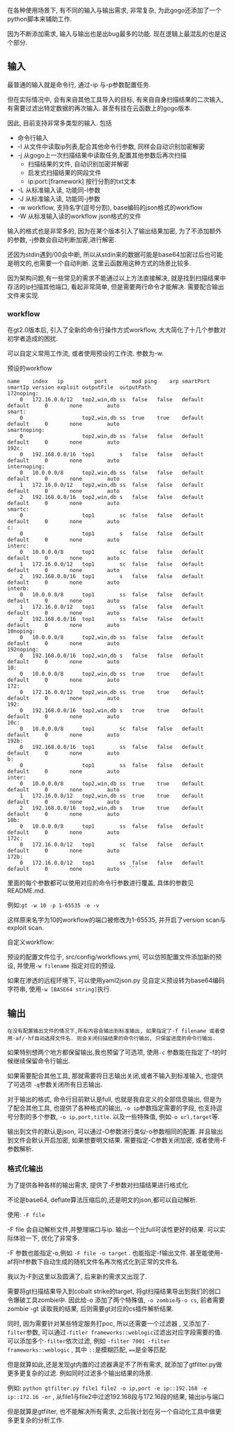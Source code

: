 在各种使用场景下, 有不同的输入与输出需求, 非常复杂, 为此gogo还添加了一个python脚本来辅助工作.


因为不断添加需求, 输入与输出也是出bug最多的功能. 现在逻辑上最混乱的也是这个部分.
## 输入
最普通的输入就是命令行, 通过-ip 与-p参数配置任务.

但在实际情况中, 会有来自其他工具导入的目标, 有来自自身扫描结果的二次输入, 有需要过滤出特定数据的再次输入.  甚至有挂在云函数上的gogo版本.

因此, 目前支持非常多类型的输入. 包括

* 命令行输入
* -l 从文件中读取ip列表,配合其他命令行参数, 同样会自动识别加密解密
* -j 从gogo上一次扫描结果中读取任务,配置其他参数后再次扫描
  * 扫描结果的文件, 自动识别加密并解密
  * 启发式扫描结果的网段文件
  * ip:port:[framework] 按行分割的txt文本
* -L 从标准输入读, 功能同-l参数
* -J 从标准输入读, 功能同-j参数
* -w workflow, 支持名字(逗号分割), base编码的json格式的workflow
* -W 从标准输入读的workflow json格式的文件

输入的格式也是非常多的, 因为在某个版本引入了输出结果加密, 为了不添加额外的参数, -j参数会自动判断加密,进行解密. 

还因为stdin遇到/00会中断, 所以从stdin来的数据可能是base64加密过后也可能是明文的,也需要一个自动判断. 这里云函数用这种方式的场景比较多.

因为架构问题,有一些常见的需求不能通过以上方法直接解决, 就是找到扫描结果中存活的ip扫描其他端口, 看起非常简单, 但是需要两行命令才能解决. 需要配合输出文件来实现.

### workflow
在gt2.0版本后, 引入了全新的命令行操作方式workflow, 大大简化了十几个参数对初学者造成的困扰.

可以自定义常用工作流, 或者使用预设的工作流. 参数为-w.

预设的workflow
```
name	index	ip         	port     	mod	ping	arp	smartPort	smartIp	version	exploit	outputFile	outputPath
172noping: 
	0	172.16.0.0/12  	top2,win,db	ss	false	false	default   	default   	0    	none      	auto      	          	          
smart: 
	0	               	top2,win,db	ss	true	true	default   	default   	0    	none      	auto      	          	          
smartnoping: 
	0	               	top2,win,db	ss	false	false	default   	default   	0    	none      	auto      	          	          
192c: 
	0	192.168.0.0/16 	top1      	s	false	false	default   	default   	0    	none      	auto      	          	          
internoping: 
	0	10.0.0.0/8     	top2,win,db	ss	false	false	default   	default   	0    	none      	auto      	          	          
	1	172.16.0.0/12  	top2,win,db	ss	false	false	default   	default   	0    	none      	auto      	          	          
	2	192.168.0.0/16 	top2,win,db	s	false	false	default   	default   	0    	none      	auto      	          	          
smartc: 
	0	               	top1      	sc	false	false	default   	default   	0    	none      	auto      	          	          
c: 
	0	               	top1      	s	false	false	default   	default   	0    	none      	auto      	          	          
interc: 
	0	10.0.0.0/8     	top1      	sc	false	false	default   	default   	0    	none      	auto      	          	          
	1	172.16.0.0/12  	top1      	sc	false	false	default   	default   	0    	none      	auto      	          	          
	2	192.168.0.0/16 	top1      	s	false	false	default   	default   	0    	none      	auto      	          	          
interb: 
	0	10.0.0.0/8     	top1      	ss	false	false	default   	default   	0    	none      	auto      	          	          
	1	172.16.0.0/12  	top1      	ss	false	false	default   	default   	0    	none      	auto      	          	          
	2	192.168.0.0/16 	top1      	ss	false	false	default   	default   	0    	none      	auto      	          	          
10noping: 
	0	10.0.0.0/8     	top2,win,db	ss	false	false	default   	default   	0    	none      	auto      	          	          
192noping: 
	0	192.168.0.0/16 	top2,win,db	s	false	false	default   	default   	0    	none      	auto      	          	          
10: 
	0	10.0.0.0/8     	top2,win,db	ss	true	true	default   	default   	0    	none      	auto      	          	          
172: 
	0	172.16.0.0/12  	top2,win,db	ss	true	true	default   	default   	0    	none      	auto      	          	          
192: 
	0	192.168.0.0/16 	top2,win,db	s	true	true	default   	default   	0    	none      	auto      	          	          
10c: 
	0	10.0.0.0/8     	top1      	sc	false	false	default   	default   	0    	none      	auto      	          	          
192b: 
	0	192.168.0.0/16 	top1      	ss	false	false	default   	default   	0    	none      	auto      	          	          
b: 
	0	               	top1      	ss	false	false	default   	default   	0    	none      	auto      	          	          
inter: 
	0	10.0.0.0/8     	top2,win,db	ss	true	true	default   	default   	0    	none      	auto      	          	          
	1	172.16.0.0/12  	top2,win,db	ss	true	true	default   	default   	0    	none      	auto      	          	          
	2	192.168.0.0/16 	top2,win,db	s	true	true	default   	default   	0    	none      	auto      	          	          
10b: 
	0	10.0.0.0/8     	top1      	ss	false	false	default   	default   	0    	none      	auto      	          	          
172c: 
	0	172.16.0.0/12  	top1      	sc	false	false	default   	default   	0    	none      	auto      	          	          
172b: 
	0	172.16.0.0/12  	top1      	ss	false	false	default   	default   	0    	none      	auto   ```
```

里面的每个参数都可以使用对应的命令行参数进行覆盖, 具体的参数见README.md.

例如:`gt -w 10 -p 1-65535 -e -v`

这样原来名字为10的workflow的端口被修改为1-65535, 并开启了version scan与exploit scan.

自定义workflow:

预设的配置文件位于, src/config/workflows.yml, 可以仿照配置文件添加新的预设, 并使用`-w filename` 指定对应的预设.

如果在渗透的远程环境下, 可以使用yaml2json.py 见自定义预设转为base64编码字符串, 使用`-w [BASE64 string]`执行.

## 输出
	在没有配置输出文件的情况下,所有内容会输出到标准输出, 如果指定了-f filename 或者使用-af/-hf自动选择文件名. 则会关闭扫描结果的命令行输出, 只保留进度的命令行输出. 


如果特别想两个地方都保留输出,我也预留了可选项, 使用`-c` 参数能在指定了-f的时候继续保留命令行输出.


如果需要配合其他工具, 那就需要将日志输出关闭,或者不输入到标准输入, 也提供了可选项 `-q`参数关闭所有日志输出.


对于输出的格式, 命令行目前默认是full, 也就是我自定义的全部信息输出, 但是为了配合其他工具, 也提供了各种格式的输出, `-o ip`参数指定需要的字段, 也支持逗号分割的多个参数, `-o ip,port,title`. 以及一些特殊值, 例如`-o url,target`等.


输出到文件的默认是json, 可以通过-O参数进行类似-o参数相同的配置.
并且输出到文件会默认开启加密, 如果想要明文结果. 需要指定-C参数关闭加密, 或者使用-F参数解析.


### 格式化输出
为了提供各种各样的输出需求, 提供了-F参数对扫描结果进行格式化.

不论是base64, deflate算法压缩后的,还是明文的json,都可以自动解析.

使用: `-F file`

-F file 会自动解析文件,并整理端口与ip. 输出一个比full可读性更好的结果. 可以实际体验一下, 优化了非常多.

-F 参数也能指定-o,例如 `-F file -o target` . 也能指定-f输出文件. 甚至能使用-af将hf参数下自动生成的随机文件名再次格式化到正常的文件名.

我以为-F到这里以及圆满了, 后来新的需求又出现了.

需要将gt扫描结果导入到cobalt strike的target, 将gt扫描结果导出到我们的弱口令爆破工具zombie中. 因此给-o 添加了两个特殊值, `-o zombie`与`-o cs`, 前者需要zombie -gt 读取我的结果, 后则需要gt对应的cs插件解析结果.

同时, 因为需要针对某些特定服务打poc, 所以还需要一个过滤器 , 又添加了`-filter`参数, 可以通过`-fitler frameworks::weblogic`过滤出对应字段需要的值. 可以添加多个`-filter`依次过滤, 例如 `-filter 7001 -filter frameworks::weblogic` , 其中 `::`是模糊匹配, `==`是全等匹配.

但是就算如此,还是发现gt内置的过滤器满足不了所有需求, 就添加了gtfilter.py做更多更复杂的过滤. 例如同时过滤多个输出结果的场景. 

例如: `python gtfilter.py file1 file2 -o ip,port -e ip::192.168 -e ip::172.16 -or`  , 从file1与file2中过滤192.168段与172.16段的结果, 输出ip与端口

但是就算是gtfilter, 也不能解决所有需求, 之后我计划在另一个自动化工具中做更多更复杂的分析工作.




